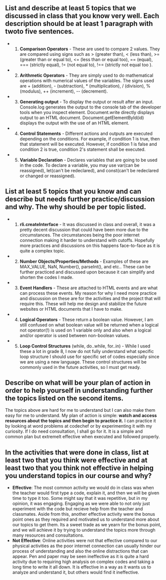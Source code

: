 ## **List and describe at least 5 topics that we discussed in class that you know very well. Each description should be at least 1 paragraph with twoto five sentences.**
- 1. **Comparison Operators** - These are used to compare 2 values. They are compared using signs such as > (greater than), < (less than), >= (greater than or equal to), <= (less than or equal too), == (equal), === (strictly equal), != (not equal to), !== (strictly not equal too ).
- 2. **Arithmetic Operators** - They are simply used to do mathematical operations with numerical values of the variables. The signs used are + (addition), - (subtraction), * (multiplication), / (division), % (modulus), ++ (increment), -- (decrement).
- 3. **Generating output** - To display the output or result after an input. Console.log generates the output to the console tab of the developer tools when you inspect element. Document.write directly displays output to an HTML document. Document.getElementById(id) displays the output with the use of an HTML element.
- 4. **Control Statements** - Different actions and outputs are executed depending on the conditions. For example, if condition 1 is true, then that statement will be executed. However, if condition 1 is false and condition 2 is true, condition 2's statement shall be executed.
- 5. **Variable Declaration** - Declares variables that are going to be used in the code. To declare a variable, you may use var(can be reassigned), let(can't be redeclared), and const(can't be redeclared or changed or reassigned).

## **List at least 5 topics that you know and can describe but needs further practice/discussion and why.  The why should be per topic listed.**
- 1. **rli.createInterface** - It was discussed in class and overall, it was a pretty decent discussion that could have been more due to the circumstances. The circumstances being the poor internet connection making it harder to understand with cutoffs. Hopefully more practices and discussions on this happens face-to-face as it is quite a complex topic.
- 2. **Number Objects/Properties/Methods** - Examples of these are MAX_VALUE, NaN, Number(), parseInt(), and etc.. These can be further practiced and discussed upon because it can simplify and shorten the codes I made.
- 3. **Event Handlers** - These are attached to HTML events and are what can process these events. My reason for why I need more practice and discussion on these are for the activities and the project that will require this. These will help me design and stabilize the future websites or HTML documents that I have to make. 
- 4. **Logical Operators** - These return a boolean value. However, I am still confused on what boolean value will be returned when a logical not operator(!) is used on 1 variable only and also when a logical and/or operator is used between non-boolean values.
- 5. **Loop Control Structures** (while, do..while, for..in) - While I used these a lot in grade 8, I now do not fully understand what specific loop structure I should use for specific set of codes especially since we are using a new language. These control structures will be commonly used in the future activities, so I must get ready.
## **Describe on what will be your plan of action in order to help yourself in understanding further the topics listed on the second items.**
The topics above are hard for me to understand but I can also make them easy for me to understand. My plan of action is simple: **watch and access resources about the topics and then begin to practice it.** I can practice it by looking at word problems at codechef or by experimenting it with my curiosity. If I do need consultation, I shall go for it. It is a simple and common plan but extremelt effective when executed and followed properly.
## **In the activities that were done in class, list at least two that you think were effective and at least two that you think not effective in helping you understand topics in our course and why?**
- **Effective**: The most common activity we would do in class was when the teacher would first type a code, explain it, and then we will be given time to type it too. Some might say that it was repetitive, but in my opinion, it was engaging. Engaging as we were able to not only just experiment with the code but recieve help from the teacher and classmates. Aside from this, another effective activity were the bonus point ones as they required and motivated us to understand more about our topics to get them. Its a sweet trade as we yearn for the bonus point, and we will achieve it by trying to understand the topics more through many resources and consultations. 
- **Not Effective**: Online activities were not that effective compared to our physical activities as the poor internet connection can usually hinder our process of understanding and also the online distractions that can appear. Pen and paper may be seen ineffective as it is quite a hard activity due to requiring high analysis on complex codes and taking a long time to write it all down. It is effective in a way as it wants us to analyze and understand it, but others would find it ineffective.